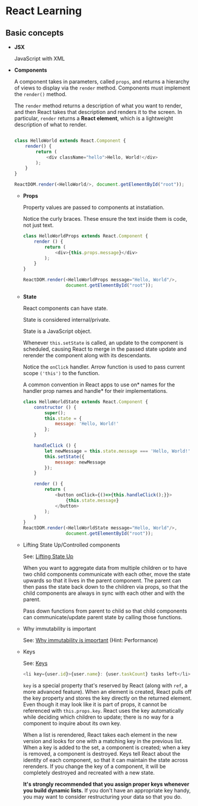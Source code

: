 # React Learning

## Basic concepts

* **JSX**

    JavaScript with XML

* **Components**

    A component takes in parameters, called `props`, and returns a hierarchy of views to display via the `render` method.
    Components must implement the `render()` method.
    
    The `render` method returns a description of what you want to render, and then React takes that description and renders it to the screen. In particular, `render` returns a **React element**, which is a lightweight description of what to render. 

    ```javascript

    class HelloWorld extends React.Component {
        render() {
            return (
                <div className="hello">Hello, World!</div>
            );
        }
    }

    ReactDOM.render(<HelloWorld/>, document.getElementById("root"));

    ```


    * **Props**
        
        Property values are passed to components at instatiation.

        Notice the curly braces. These ensure the text inside them is code, not just text.

        ```javascript
        class HelloWorldProps extends React.Component {
            render () {
                return (
                    <div>{this.props.message}</div>
                );
            }
        }

        ReactDOM.render(<HelloWorldProps message="Hello, World"/>,
                        document.getElementById("root"));
        ```
    * **State**
    
        React components can have state. 
        
        State is considered internal/private. 
        
        State is a JavaScript object.

        Whenever `this.setState` is called, an update to the component is scheduled, causing React to merge in the passed state update and rerender the component along with its descendants.

        Notice the `onClick` handler. Arrow function is used to pass current scope `('this')` to the function.

        A common convention in React apps to use on* names for the handler prop names and handle* for their implementations.

        ```javascript
        class HelloWorldState extends React.Component {
            constructor () {
                super();
                this.state = {
                    message: 'Hello, World!'
                };
            }

            handleClick () {
                let newMessage = this.state.message === 'Hello, World!' ? 'Bye, World!' : 'Hello, World!';
                this.setState({
                    message: newMessage
                });
            }

            render () {
                return (
                    <button onClick={()=>{this.handleClick();}}>
                        {this.state.message}
                    </button>
                );
            }
        }
        ReactDOM.render(<HelloWorldState message="Hello, World"/>,
                        document.getElementById("root"));
        ```

    * Lifting State Up/Controlled components

        See: [Lifting State Up](https://facebook.github.io/react/tutorial/tutorial.html#lifting-state-up)

        When you want to aggregate data from multiple children or to have two child components communicate with each other, move the state upwards so that it lives in the parent component. The parent can then pass the state back down to the children via props, so that the child components are always in sync with each other and with the parent.

        Pass down functions from parent to child so that child components can communicate/update parent state by calling those functions.

    * Why immutability is important

        See: [Why immutability is important](https://facebook.github.io/react/tutorial/tutorial.html#why-immutability-is-important) (Hint: Performance)

    * Keys

        See: [Keys](https://facebook.github.io/react/tutorial/tutorial.html#keys)

        ```javascript
        <li key={user.id}>{user.name}: {user.taskCount} tasks left</li>
        ```

        `key` is a special property that's reserved by React (along with `ref`, a more advanced feature). When an element is created, React pulls off the key property and stores the key directly on the returned element. Even though it may look like it is part of props, it cannot be referenced with `this.props.key`. React uses the key automatically while deciding which children to update; there is no way for a component to inquire about its own key.

        When a list is rerendered, React takes each element in the new version and looks for one with a matching key in the previous list. When a key is added to the set, a component is created; when a key is removed, a component is destroyed. Keys tell React about the identity of each component, so that it can maintain the state across rerenders. If you change the key of a component, it will be completely destroyed and recreated with a new state.

        **It's strongly recommended that you assign proper keys whenever you build dynamic lists.** If you don't have an appropriate key handy, you may want to consider restructuring your data so that you do.